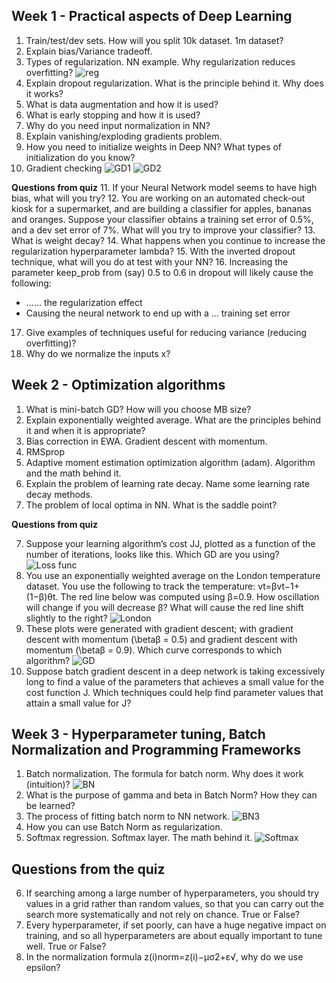 ## Week 1 - Practical aspects of Deep Learning

1. Train/test/dev sets. How will you split 10k dataset. 1m dataset?
2. Explain bias/Variance tradeoff.
3. Types of regularization. NN example. Why regularization reduces overfitting?
![reg](https://github.com/OzmundSedler/Deep-Learning-Coursera/blob/master/2%20Improving%20Deep%20Neural%20Networks%20Hyperparameter%20tuning%2C%20Regularization%20and%20Optimization/week%201/images/Screenshot%202020-05-08%20at%2022.14.42.png)
4. Explain dropout regularization. What is the principle behind it. Why does it works?
5. What is data augmentation and how it is used?
6. What is early stopping and how it is used?
7. Why do you need input normalization in NN?
8. Explain vanishing/exploding gradients problem.
9. How you need to initialize weights in Deep NN? What types of initialization do you know?
10. Gradient checking
![GD1](https://github.com/OzmundSedler/Deep-Learning-Coursera/blob/master/2%20Improving%20Deep%20Neural%20Networks%20Hyperparameter%20tuning%2C%20Regularization%20and%20Optimization/week%201/images/Screenshot%202020-05-08%20at%2022.26.29.png)
![GD2](https://github.com/OzmundSedler/Deep-Learning-Coursera/blob/master/2%20Improving%20Deep%20Neural%20Networks%20Hyperparameter%20tuning%2C%20Regularization%20and%20Optimization/week%201/images/Screenshot%202020-05-08%20at%2022.27.07.png)


**Questions from quiz**
11. If your Neural Network model seems to have high bias, what will you try?
12. You are working on an automated check-out kiosk for a supermarket, and are building a classifier for apples, bananas and oranges. Suppose your classifier obtains a training set error of 0.5%, and a dev set error of 7%. What will you try to improve your classifier?
13. What is weight decay?
14. What happens when you continue to increase the regularization hyperparameter lambda?
15. With the inverted dropout technique, what will you do at test with your NN?
16. Increasing the parameter keep_prob from (say) 0.5 to 0.6 in dropout will likely cause the following:
- ...... the regularization effect
- Causing the neural network to end up with a ... training set error
17. Give examples of techniques useful for reducing variance (reducing overfitting)?
18. Why do we normalize the inputs x?


## Week 2 - Optimization algorithms

1. What is mini-batch GD? How will you choose MB size?
2. Explain exponentially weighted average.
 What are the principles behind it and when it is appropriate?
3. Bias correction in EWA. Gradient descent with momentum. 
3. RMSprop
4. Adaptive moment estimation optimization algorithm (adam). Algorithm and the math behind it.
5. Explain the problem of learning rate decay. Name some learning rate decay methods.
6. The problem of local optima in NN. What is the saddle point?


**Questions from quiz**

7. Suppose your learning algorithm’s cost JJ, plotted as a function of the number of iterations, looks like this. Which GD are you using?
![Loss func](https://github.com/OzmundSedler/Deep-Learning-Coursera/blob/master/2%20Improving%20Deep%20Neural%20Networks%20Hyperparameter%20tuning%2C%20Regularization%20and%20Optimization/week%202/images/Screenshot%202020-05-12%20at%2008.14.18.png)
8. You use an exponentially weighted average on the London temperature dataset.
 You use the following to track the temperature: vt=βvt−1+(1−β)θt.
  The red line below was computed using β=0.9.
   How oscillation will change if you will decrease β? 
   What will cause the red line shift slightly to the right?
![London](https://github.com/OzmundSedler/Deep-Learning-Coursera/blob/master/2%20Improving%20Deep%20Neural%20Networks%20Hyperparameter%20tuning%2C%20Regularization%20and%20Optimization/week%202/images/Screenshot%202020-05-12%20at%2008.13.24.png)
9. These plots were generated with gradient descent; with gradient descent with momentum (\betaβ = 0.5) and gradient descent with momentum (\betaβ = 0.9). Which curve corresponds to which algorithm?
![GD](https://github.com/OzmundSedler/Deep-Learning-Coursera/blob/master/2%20Improving%20Deep%20Neural%20Networks%20Hyperparameter%20tuning%2C%20Regularization%20and%20Optimization/week%202/images/Screenshot%202020-05-12%20at%2008.13.28.png)
10. Suppose batch gradient descent in a deep network is taking excessively long to find a value of the parameters that achieves a small value for the cost function J.
 Which techniques could help find parameter values that attain a small value for J? 

## Week 3 - Hyperparameter tuning, Batch Normalization and Programming Frameworks

1. Batch normalization. The formula for batch norm. Why does it work (intuition)?
![BN](https://github.com/OzmundSedler/Deep-Learning-Coursera/blob/master/2%20Improving%20Deep%20Neural%20Networks%20Hyperparameter%20tuning%2C%20Regularization%20and%20Optimization/week%203/images/Screenshot%202020-05-12%20at%2008.31.13.png)
2. What is the purpose of gamma and beta in Batch Norm? How they can be learned?
3. The process of fitting batch norm to NN network.
![BN3](https://github.com/OzmundSedler/Deep-Learning-Coursera/blob/master/2%20Improving%20Deep%20Neural%20Networks%20Hyperparameter%20tuning%2C%20Regularization%20and%20Optimization/week%203/images/Screenshot%202020-05-12%20at%2008.32.56.png)
4. How you can use Batch Norm as regularization.
5. Softmax regression. Softmax layer. The math behind it.
![Softmax](https://github.com/OzmundSedler/Deep-Learning-Coursera/blob/master/2%20Improving%20Deep%20Neural%20Networks%20Hyperparameter%20tuning%2C%20Regularization%20and%20Optimization/week%203/images/Screenshot%202020-05-12%20at%2008.33.47.png)

## Questions from the quiz

6. If searching among a large number of hyperparameters, you should try values in a grid rather than random values, so that you can carry out the search more systematically and not rely on chance. True or False?
7. Every hyperparameter, if set poorly, can have a huge negative impact on training, and so all hyperparameters are about equally important to tune well. True or False?
8. In the normalization formula z(i)norm=z(i)−μσ2+ε√, why do we use epsilon?






